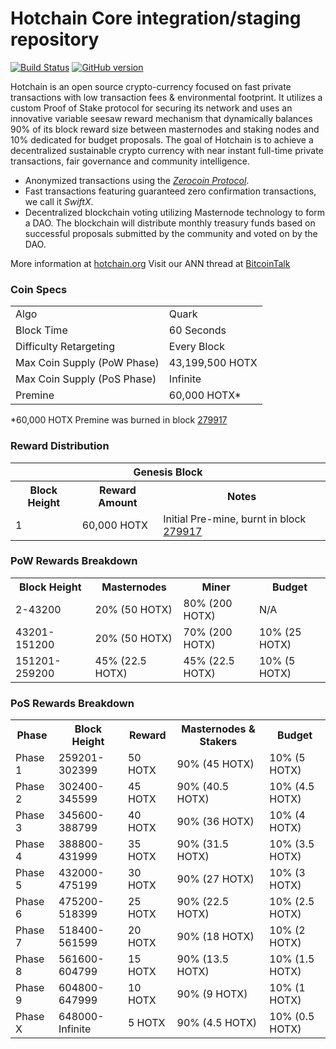 Hotchain Core integration/staging repository
=====================================

[![Build Status](https://travis-ci.org/Hotchain-Project/Hotchain.svg?branch=master)](https://travis-ci.org/Hotchain-Project/Hotchain) [![GitHub version](https://badge.fury.io/gh/Hotchain-Project%2FHOTXX.svg)](https://badge.fury.io/gh/Hotchain-Project%2FHOTXX)

Hotchain is an open source crypto-currency focused on fast private transactions with low transaction fees & environmental footprint.  It utilizes a custom Proof of Stake protocol for securing its network and uses an innovative variable seesaw reward mechanism that dynamically balances 90% of its block reward size between masternodes and staking nodes and 10% dedicated for budget proposals. The goal of Hotchain is to achieve a decentralized sustainable crypto currency with near instant full-time private transactions, fair governance and community intelligence.
- Anonymized transactions using the [_Zerocoin Protocol_](http://www.hotchain.org/zhotx).
- Fast transactions featuring guaranteed zero confirmation transactions, we call it _SwiftX_.
- Decentralized blockchain voting utilizing Masternode technology to form a DAO. The blockchain will distribute monthly treasury funds based on successful proposals submitted by the community and voted on by the DAO.

More information at [hotchain.org](http://www.hotchain.org) Visit our ANN thread at [BitcoinTalk](http://www.bitcointalk.org/index.php?topic=1262920)

### Coin Specs
<table>
<tr><td>Algo</td><td>Quark</td></tr>
<tr><td>Block Time</td><td>60 Seconds</td></tr>
<tr><td>Difficulty Retargeting</td><td>Every Block</td></tr>
<tr><td>Max Coin Supply (PoW Phase)</td><td>43,199,500 HOTX</td></tr>
<tr><td>Max Coin Supply (PoS Phase)</td><td>Infinite</td></tr>
<tr><td>Premine</td><td>60,000 HOTX*</td></tr>
</table>

*60,000 HOTX Premine was burned in block [279917](http://www.presstab.pw/phpexplorer/Hotchain/block.php?blockhash=206d9cfe859798a0b0898ab00d7300be94de0f5469bb446cecb41c3e173a57e0)

### Reward Distribution

<table>
<th colspan=4>Genesis Block</th>
<tr><th>Block Height</th><th>Reward Amount</th><th>Notes</th></tr>
<tr><td>1</td><td>60,000 HOTX</td><td>Initial Pre-mine, burnt in block <a href="http://www.presstab.pw/phpexplorer/Hotchain/block.php?blockhash=206d9cfe859798a0b0898ab00d7300be94de0f5469bb446cecb41c3e173a57e0">279917</a></td></tr>
</table>

### PoW Rewards Breakdown

<table>
<th>Block Height</th><th>Masternodes</th><th>Miner</th><th>Budget</th>
<tr><td>2-43200</td><td>20% (50 HOTX)</td><td>80% (200 HOTX)</td><td>N/A</td></tr>
<tr><td>43201-151200</td><td>20% (50 HOTX)</td><td>70% (200 HOTX)</td><td>10% (25 HOTX)</td></tr>
<tr><td>151201-259200</td><td>45% (22.5 HOTX)</td><td>45% (22.5 HOTX)</td><td>10% (5 HOTX)</td></tr>
</table>

### PoS Rewards Breakdown

<table>
<th>Phase</th><th>Block Height</th><th>Reward</th><th>Masternodes & Stakers</th><th>Budget</th>
<tr><td>Phase 1</td><td>259201-302399</td><td>50 HOTX</td><td>90% (45 HOTX)</td><td>10% (5 HOTX)</td></tr>
<tr><td>Phase 2</td><td>302400-345599</td><td>45 HOTX</td><td>90% (40.5 HOTX)</td><td>10% (4.5 HOTX)</td></tr>
<tr><td>Phase 3</td><td>345600-388799</td><td>40 HOTX</td><td>90% (36 HOTX)</td><td>10% (4 HOTX)</td></tr>
<tr><td>Phase 4</td><td>388800-431999</td><td>35 HOTX</td><td>90% (31.5 HOTX)</td><td>10% (3.5 HOTX)</td></tr>
<tr><td>Phase 5</td><td>432000-475199</td><td>30 HOTX</td><td>90% (27 HOTX)</td><td>10% (3 HOTX)</td></tr>
<tr><td>Phase 6</td><td>475200-518399</td><td>25 HOTX</td><td>90% (22.5 HOTX)</td><td>10% (2.5 HOTX)</td></tr>
<tr><td>Phase 7</td><td>518400-561599</td><td>20 HOTX</td><td>90% (18 HOTX)</td><td>10% (2 HOTX)</td></tr>
<tr><td>Phase 8</td><td>561600-604799</td><td>15 HOTX</td><td>90% (13.5 HOTX)</td><td>10% (1.5 HOTX)</td></tr>
<tr><td>Phase 9</td><td>604800-647999</td><td>10 HOTX</td><td>90% (9 HOTX)</td><td>10% (1 HOTX)</td></tr>
<tr><td>Phase X</td><td>648000-Infinite</td><td>5 HOTX</td><td>90% (4.5 HOTX)</td><td>10% (0.5 HOTX)</td></tr>
</table>
